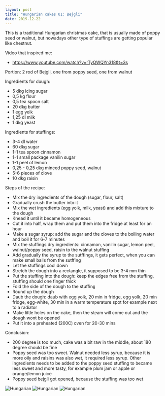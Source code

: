 ```yaml
---
layout: post
title: "Hungarian cakes 01: Bejgli"
date: 2019-12-22
---
```


This is a traditional Hungarian christmas cake, that is usually made of poppy seed or walnut, but nowadays other type of stuffings are getting popular like chestnut.

Video that inspired me:
  * https://www.youtube.com/watch?v=rTyQWQYn318&t=3s

Portion: 2 rod of Bejgli, one from poppy seed, one from walnut

Ingredients for dough:
  *  5 dkg icing sugar
  *  0,5 kg flour
  *  0,5 tea spoon salt
  *  20 dkg butter
  *  1 egg yolk
  *  1,25 dl milk
  *  1 dkg yeast

Ingredients for stuffings:
  * 3-4 dl water
  * 60 dkg sugar
  * 1-1 tea spoon cinnamon
  * 1-1 small package vanilin sugar
  * 1-1 peel of lemon
  * 0,25 - 0,25 dkg minced poppy seed, walnut
  * 5-6 pieces of clove
  * 10 dkg raisin

Steps of the recipe:
  *  Mix the dry ingredients of the dough (sugar, flour, salt)
  *  Gradually crush the butter into it 
  *  Mix the wet ingredients (egg yolk, milk, yeast) and add this mixture to the dough
  *  Knead it until it became homogeneous
  *  Cut it into half, wrap them and put them into the fridge at least for an hour  
  *  Make a sugar syrup: add the sugar and the cloves to the boiling water and boil it for 6-7 minutes
  *  Mix the stuffings dry ingredients: cinnamon, vanilin sugar, lemon peel, walnut/poppy seed, raisin to the walnut stuffing
  *  Add gradually the syrup to the sutffings, it gets perfect, when you can make small balls from the sutffing 
  *  Let the stuffings cool down
  *  Stretch the dough into a rectangle, it supposed to be 3-4 mm thin
  *  Put the stuffing into the dough: keep the edges free from the stuffing, stuffing should one finger thick
  *  Fold the side of the dough to the stuffing
  *  Round up the dough
  *  Daub the dough: daub with egg yolk, 20 min in fridge, egg yolk, 20 min fridge, egg-white, 30 min in a warm temperature spot for example next to a radiator
  *  Make little holes on the cake, then the steam will come out and the dough wont be opened
  *  Put it into a preheated (200C) oven for 20-30 mins

Conclusion:
  *  200 degree is too much, cake was a bit raw in the middle, about 180 degree should be fine
  *  Poppy seed was too sweet. Walnut needed less syrup, because it is more oily and raisins was also wet, it required less syrup. Other ingredients needs to be added to the poppy seed stuffing to became less sweet and more tasty, for example plum jam or apple or orange/lemon juice 
  *  Poppy seed bejgli got opened, because the stuffing was too wet


![Hungarian](http://franyek.github.io/images/2019-12-22-bejgli-01.jpg)
![Hungarian](http://franyek.github.io/images/2019-12-22-bejgli-02.jpg)
![Hungarian](http://franyek.github.io/images/2019-12-22-bejgli-03.jpg)

